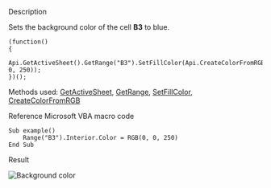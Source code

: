 Description

Sets the background color of the cell **B3** to blue.

```
(function()
{
    Api.GetActiveSheet().GetRange("B3").SetFillColor(Api.CreateColorFromRGB(0, 0, 250));
})();
```

Methods used: [GetActiveSheet](/officeapi/spreadsheetapi/api/getactivesheet), [GetRange](/officeapi/spreadsheetapi/apiworksheet/getrange), [SetFillColor](/officeapi/spreadsheetapi/apirange/setfillcolor), [CreateColorFromRGB](/officeapi/spreadsheetapi/api/createcolorfromrgb)

Reference Microsoft VBA macro code

```
Sub example()
    Range("B3").Interior.Color = RGB(0, 0, 250)
End Sub
```

Result

![Background color](/content/img/plugins/background_color.png)
